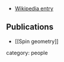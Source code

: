 
* [Wikipedia entry](http://en.wikipedia.org/wiki/H._Blaine_Lawson)

## Publications

* [[Spin geometry]]

category: people
